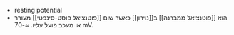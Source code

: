 - resting potential
- הוא [[פוטנציאל ממברנה]] ב[[נוירון]] כאשר שום [[פוטנציאל פוסט-סינפטי]] מעורר או מעכב פועל עליו. ≈-70 mV.